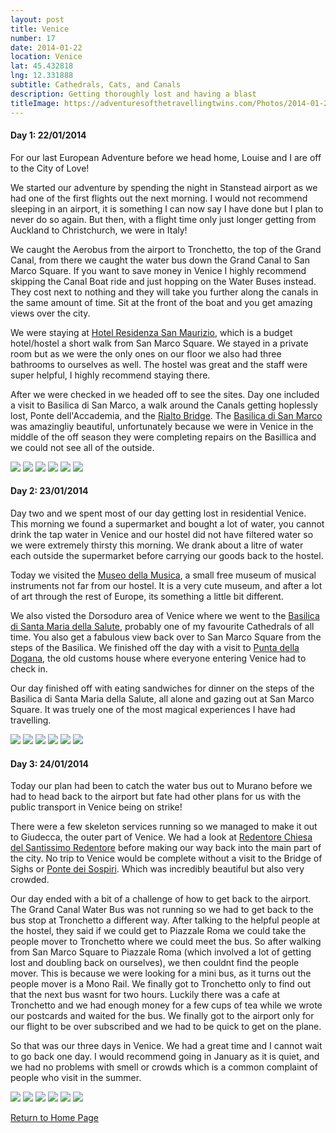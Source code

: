 ```yaml
---
layout: post
title: Venice
number: 17
date: 2014-01-22
location: Venice
lat: 45.432818
lng: 12.331888
subtitle: Cathedrals, Cats, and Canals
description: Getting thoroughly lost and having a blast
titleImage: https://adventuresofthetravellingtwins.com/Photos/2014-01-22-Venice/cover-min.JPG
---
```


<h4>Day 1: 22/01/2014</h4>

For our last European Adventure before we head home, Louise and I are off to the City of Love! 

We started our adventure by spending the night in Stanstead airport as we had one of the first flights out the next morning. 
I would not recommend sleeping in an airport, it is something I can now say I have done but I plan to never do so again. 
But then, with a flight time only just longer getting from Auckland to Christchurch, we were in Italy!

We caught the Aerobus from the airport to Tronchetto, the top of the Grand Canal, from there we caught the water bus down the Grand Canal to San Marco Square.
If you want to save money in Venice I highly recommend skipping the Canal Boat ride and just hopping on the Water Buses instead. 
They cost next to nothing and they will take you further along the canals in the same amount of time. Sit at the front of the boat and you get amazing views over the city.

We were staying at <a target="_blank" href="http://www.residenzasanmaurizio.com/">Hotel Residenza San Maurizio</a>, which is a budget hotel/hostel a short walk from San Marco Square.
We stayed in a private room but as we were the only ones on our floor we also had three bathrooms to ourselves as well. The hostel was great and the staff were super helpful, I highly recommend staying there.

After we were checked in we headed off to see the sites. Day one included a visit to Basilica di San Marco, a walk around the Canals getting hoplessly lost,  Ponte dell'Accademia, and the <a target="_blank" href="http://www.comune.venezia.it/">Rialto Bridge</a>.
The <a tagret="_blank" href="http://www.basilicasanmarco.it/">Basilica di San Marco</a> was amazingliy beautiful, unfortunately because we were in Venice in the middle of the off season they were completing repairs on the Basillica and we could not see all of the outside. 

<img src="https://adventuresofthetravellingtwins.com/Photos/2014-01-22-Venice/day11-min.JPG" class="image1">
<img src="https://adventuresofthetravellingtwins.com/Photos/2014-01-22-Venice/day12-min.JPG" class="image1">
<img src="https://adventuresofthetravellingtwins.com/Photos/2014-01-22-Venice/day13-min.JPG" class="image1">
<img src="https://adventuresofthetravellingtwins.com/Photos/2014-01-22-Venice/day14-min.JPG" class="image1">
<img src="https://adventuresofthetravellingtwins.com/Photos/2014-01-22-Venice/day15-min.JPG" class="image1">
<img src="https://adventuresofthetravellingtwins.com/Photos/2014-01-22-Venice/day16-min.JPG" class="image1">

<h4>Day 2: 23/01/2014</h4>

Day two and we spent most of our day getting lost in residential Venice. 
This morning we found a supermarket and bought a lot of water, you cannot drink the tap water in Venice and our hostel did not have filtered water so we were extremely thirsty this morning. 
We drank about a litre of water each outside the supermarket before carrying our goods back to the hostel.

Today we visited the <a target="_blank" href="https://www.museodellamusica.com/en/">Museo della Musica</a>, a small free museum of musical instruments not far from our hostel.
It is a very cute museum, and after a lot of art through the rest of Europe, its something a little bit different. 

We also visted the Dorsoduro area of Venice where we went to the <a target="_blank" href="http://basilicasalutevenezia.it/la-basilica/">Basilica di Santa Maria della Salute</a>, probably one of my favourite Cathedrals of all time. 
You also get a fabulous view back over to San Marco Square from the steps of the Basilica. 
We finished off the day with a visit to <a target="_blank" href="https://www.palazzograssi.it/">Punta della Dogana</a>, the old customs house where everyone entering Venice had to check in. 

Our day finished off with eating sandwiches for dinner on the steps of the Basilica di Santa Maria della Salute, all alone and gazing out at San Marco Square. It was truely one of the most magical experiences I have had travelling. 

<img src="https://adventuresofthetravellingtwins.com/Photos/2014-01-22-Venice/day21-min.JPG" class="image1">
<img src="https://adventuresofthetravellingtwins.com/Photos/2014-01-22-Venice/day22-min.JPG" class="image1">
<img src="https://adventuresofthetravellingtwins.com/Photos/2014-01-22-Venice/day23-min.JPG" class="image1">
<img src="https://adventuresofthetravellingtwins.com/Photos/2014-01-22-Venice/day24-min.JPG" class="image1">
<img src="https://adventuresofthetravellingtwins.com/Photos/2014-01-22-Venice/day25-min.JPG" class="image1">
<img src="https://adventuresofthetravellingtwins.com/Photos/2014-01-22-Venice/day26-min.JPG" class="image1">

<h4>Day 3: 24/01/2014</h4>

Today our plan had been to catch the water bus out to Murano before we had to head back to the airport but fate had other plans for us with the public transport in Venice being on strike!

There were a few skeleton services running so we managed to make it out to Giudecca, the outer part of Venice. We had a look at <a target="_blank" href="http://www.chorusvenezia.org/">Redentore Chiesa del Santissimo Redentore</a> before making our way back into the main part of the city.
No trip to Venice would be complete without a visit to the Bridge of Sighs or <a target="_blank" href="http://palazzoducale.visitmuve.it/">Ponte dei Sospiri</a>. Which was incredibly beautiful but also very crowded. 

Our day ended with a bit of a challenge of how to get back to the airport. The Grand Canal Water Bus was not running so we had to get back to the bus stop at Tronchetto a different way.
After talking to the helpful people at the hostel, they said if we could get to Piazzale Roma we could take the people mover to Tronchetto where we could meet the bus.
So after walking from San Marco Square to  Piazzale Roma (which involved a lot of getting lost and doubling back on ourselves), we then couldnt find the people mover. 
This is because we were looking for a mini bus, as it turns out the people mover is a Mono Rail. We finally got to Tronchetto only to find out that the next bus wasnt for two hours. 
Luckily there was a cafe at Tronchetto and we had enough money for a few cups of tea while we wrote our postcards and waited for the bus. 
We finally got to the airport only for our flight to be over subscribed and we had to be quick to get on the plane. 

So that was our three days in Venice. We had a great time and I cannot wait to go back one day. 
I would recommend going in January as it is quiet, and we had no problems with smell or crowds which is a common complaint of people who visit in the summer. 

<img src="https://adventuresofthetravellingtwins.com/Photos/2014-01-22-Venice/day31-min.JPG" class="image1">
<img src="https://adventuresofthetravellingtwins.com/Photos/2014-01-22-Venice/day32-min.JPG" class="image1">
<img src="https://adventuresofthetravellingtwins.com/Photos/2014-01-22-Venice/day33-min.JPG" class="image1">
<img src="https://adventuresofthetravellingtwins.com/Photos/2014-01-22-Venice/day34-min.JPG" class="image1">
<img src="https://adventuresofthetravellingtwins.com/Photos/2014-01-22-Venice/day35-min.JPG" class="image1">
<img src="https://adventuresofthetravellingtwins.com/Photos/2014-01-22-Venice/day36-min.JPG" class="image1">

<a href="https://adventuresofthetravellingtwins.com/">Return to Home Page</a>
